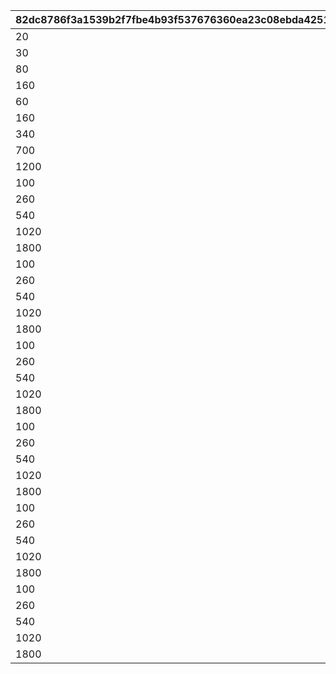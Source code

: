 |82dc8786f3a1539b2f7fbe4b93f537676360ea23c08ebda425119e0787470a05|3929aabb797ff5bfb92b6b992b9592030268ebc71c03afa7695729e4740f2c26|258b5206ea02e0d049ba5c77e65e8c26d90920d00a4dfba3fcf78c81aad768bc|2ed1bebf862c580f8943632b9dca90a833e59e3339f63858505cedc80f153305|
| --- | --- | --- | --- |
|20|1|20|2|
|30|1|30|3|
|80|2|50|3|
|160|3|80|3|
|60|1|60|4|
|160|2|100|4|
|340|3|180|4|
|700|4|360|4|
|1200|5|500|4|
|100|1|100|5|
|260|2|160|5|
|540|3|280|5|
|1020|4|480|5|
|1800|5|780|5|
|100|1|100|6|
|260|2|160|6|
|540|3|280|6|
|1020|4|480|6|
|1800|5|780|6|
|100|1|100|7|
|260|2|160|7|
|540|3|280|7|
|1020|4|480|7|
|1800|5|780|7|
|100|1|100|8|
|260|2|160|8|
|540|3|280|8|
|1020|4|480|8|
|1800|5|780|8|
|100|1|100|9|
|260|2|160|9|
|540|3|280|9|
|1020|4|480|9|
|1800|5|780|9|
|100|1|100|10|
|260|2|160|10|
|540|3|280|10|
|1020|4|480|10|
|1800|5|780|10|